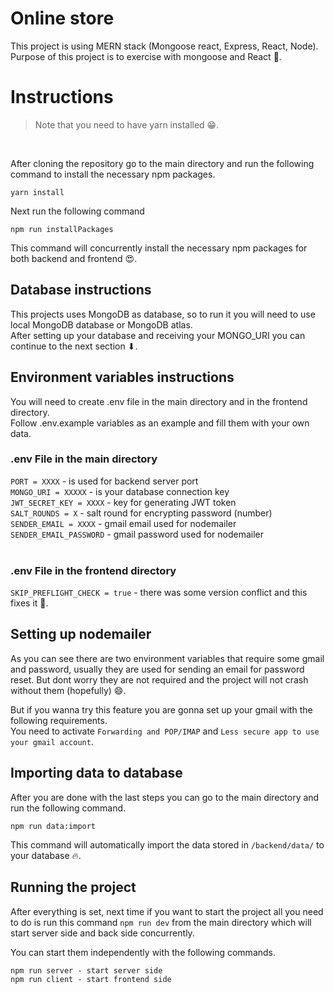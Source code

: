 # Online store

This project is using MERN stack (Mongoose react, Express, React, Node).<br/>
Purpose of this project is to exercise with mongoose and React 🧾.

# Instructions

> Note that you need to have yarn installed 😁.
<br/>

After cloning the repository go to the main directory and run the following command to install the necessary npm packages.

```
yarn install
```

Next run the following command 

```
npm run installPackages
```

This command will concurrently install the necessary npm packages for both backend and frontend 😍.

## Database instructions

This projects uses MongoDB as database, so to run it you will need to use local MongoDB database or MongoDB atlas. <br/>
After setting up your database and receiving your MONGO_URI you can continue to the next section ⬇. 

## Environment variables instructions

You will need to create .env file in the main directory and in the frontend directory. <br/>
Follow .env.example variables as an example and fill them with your own data. <br/>

### .env File in the main directory 

``PORT = XXXX`` - is used for backend server port <br/>
``MONGO_URI = XXXXX`` - is your database connection key <br/>
``JWT_SECRET_KEY = XXXX`` - key for generating JWT token <br/>
``SALT_ROUNDS = X`` - salt round for encrypting password (number) <br/>
``SENDER_EMAIL = XXXX`` - gmail email used for nodemailer <br/>
``SENDER_EMAIL_PASSWORD`` - gmail password used for nodemailer <br/><br/>

### .env File in the frontend directory

``SKIP_PREFLIGHT_CHECK = true`` - there was some version conflict and this fixes it 🤞.

## Setting up nodemailer

As you can see there are two environment variables that require some gmail and password, usually they are used for sending an email for password reset. But dont worry they are not required and the project will not crash without them (hopefully) 😄. <br/>

But if you wanna try this feature you are gonna set up your gmail with the following requirements. <br/>
You need to activate ``Forwarding and POP/IMAP`` and ``Less secure app to use your gmail account``. <br/>

## Importing data to database

After you are done with the last steps you can go to the main directory and run the following command.

```
npm run data:import
```

This command will automatically import the data stored in ``/backend/data/`` to your database 🔥.

## Running the project

After everything is set, next time if you want to start the project all you need to do is run this command `npm run dev` 
from the main directory which will start server side and back side concurrently.

You can start them independently with the following commands.

```
npm run server - start server side
npm run client - start frontend side
```
